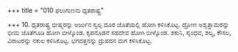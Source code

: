 +++
title = "010 ಫಲುಗುಣನು ಧೃತರಾಷ್ಟ್ರ"

+++
10. ಧೃತರಾಷ್ಟ್ರ ಭೀಷ್ಮರನ್ನು ಅರ್ಜುನ ಸ್ವಲ್ಪ ದೂರ ಜೊತೆಯಲ್ಲಿ ಹೋಗಿ ಕಳಿಸಿಕೊಟ್ಟ. ದ್ರೋಣ ಅಶ್ವತ್ಥಾಮರನ್ನು ಭೀಮ ಜೊತೆಗೂಡಿ ಹೋಗಿ ಬೀಳ್ಕೊಂಡ. ಕೃಪನೊಡನೆ ಸಹದೇವ ಹೋಗಿ ಬೀಳ್ಕೊಂಡ. ಶಕುನಿ, ಸೈಂಧವ, ಶಲ್ಯ, ಕೌಸಲ, ವಿರಾಟರನ್ನು ನಕುಲ ಕಳಿಸಿಕೊಟ್ಟ. ಭಗದತ್ತನನ್ನು ದ್ರುಪದನ ಮಗ ಕಳಿಸಿಕೊಟ್ಟ.